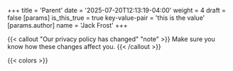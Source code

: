 +++
title = 'Parent'
date = '2025-07-20T12:13:19-04:00'
weight = 4
draft = false
[params]
  is_this_true = true
  key-value-pair = 'this is the value'
  [params.author]
    name = 'Jack Frost'
+++


<!-- {{< hugo-vals >}} -->

<!-- {{< page-methods >}} -->

<!-- ## Resource methods -->

<!-- {{< resource >}} -->

{{< callout "Our privacy policy has changed" "note" >}}
Make sure you know how these changes affect you.
{{< /callout >}}

{{< colors >}}